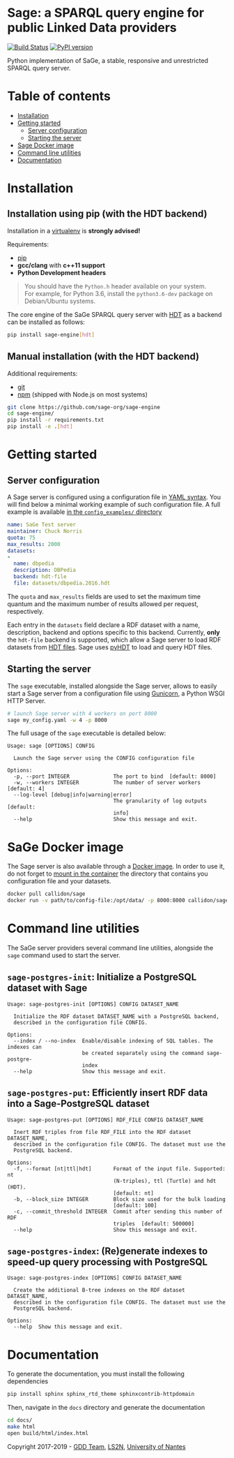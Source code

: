 # Sage: a SPARQL query engine for public Linked Data providers
[![Build Status](https://travis-ci.com/sage-org/sage-engine.svg?branch=master)](https://travis-ci.com/sage-org/sage-engine) [![PyPI version](https://badge.fury.io/py/sage-engine.svg)](https://badge.fury.io/py/sage-engine)

Python implementation of SaGe, a stable, responsive and unrestricted SPARQL query server.

# Table of contents

* [Installation](#installation)
* [Getting started](#getting-started)
  * [Server configuration](#server-configuration)
  * [Starting the server](#starting-the-server)
* [Sage Docker image](#sage-docker-image)
* [Command line utilities](#command-line-utilities)
* [Documentation](#documentation)

# Installation

## Installation using pip (with the HDT backend)

Installation in a [virtualenv](https://virtualenv.pypa.io/en/stable/) is **strongly advised!**

Requirements:
* [pip](https://pip.pypa.io/en/stable/)
* **gcc/clang** with **c++11 support**
* **Python Development headers**
> You should have the `Python.h` header available on your system.   
> For example, for Python 3.6, install the `python3.6-dev` package on Debian/Ubuntu systems.

The core engine of the SaGe SPARQL query server with [HDT](http://www.rdfhdt.org/) as a backend can be installed as follows:
```bash
pip install sage-engine[hdt]
```

## Manual installation (with the HDT backend)

Additional requirements:
* [git](https://git-scm.com/)
* [npm](https://nodejs.org/en/) (shipped with Node.js on most systems)

```bash
git clone https://github.com/sage-org/sage-engine
cd sage-engine/
pip install -r requirements.txt
pip install -e .[hdt]
```

# Getting started

## Server configuration

A Sage server is configured using a configuration file in [YAML syntax](http://yaml.org/).
You will find below a minimal working example of such configuration file.
A full example is available [in the `config_examples/` directory](https://github.com/sage-org/sage-engine/blob/master/config_examples/example.yaml)

```yaml
name: SaGe Test server
maintainer: Chuck Norris
quota: 75
max_results: 2000
datasets:
-
  name: dbpedia
  description: DBPedia
  backend: hdt-file
  file: datasets/dbpedia.2016.hdt
```

The `quota` and `max_results` fields are used to set the maximum time quantum and the maximum number of results
allowed per request, respectively.

Each entry in the `datasets` field declare a RDF dataset with a name, description, backend and options specific to this backend.
Currently, **only** the `hdt-file` backend is supported, which allow a Sage server to load RDF datasets from [HDT files](http://www.rdfhdt.org/). Sage uses [pyHDT](https://github.com/Callidon/pyHDT) to load and query HDT files.

## Starting the server

The `sage` executable, installed alongside the Sage server, allows to easily start a Sage server from a configuration file using [Gunicorn](http://gunicorn.org/), a Python WSGI HTTP Server.

```bash
# launch Sage server with 4 workers on port 8000
sage my_config.yaml -w 4 -p 8000
```

The full usage of the `sage` executable is detailed below:
```
Usage: sage [OPTIONS] CONFIG

  Launch the Sage server using the CONFIG configuration file

Options:
  -p, --port INTEGER              The port to bind  [default: 8000]
  -w, --workers INTEGER           The number of server workers  [default: 4]
  --log-level [debug|info|warning|error]
                                  The granularity of log outputs  [default:
                                  info]
  --help                          Show this message and exit.
```

# SaGe Docker image

The Sage server is also available through a [Docker image](https://hub.docker.com/r/callidon/sage/).
In order to use it, do not forget to [mount in the container](https://docs.docker.com/storage/volumes/) the directory that contains you configuration file and your datasets.

```bash
docker pull callidon/sage
docker run -v path/to/config-file:/opt/data/ -p 8000:8000 callidon/sage sage /opt/data/config.yaml -w 4 -p 8000
```

# Command line utilities

The SaGe server providers several command line utilities, alongside the `sage` command used to start the server.

## `sage-postgres-init`: Initialize a PostgreSQL dataset with Sage
```
Usage: sage-postgres-init [OPTIONS] CONFIG DATASET_NAME

  Initialize the RDF dataset DATASET_NAME with a PostgreSQL backend,
  described in the configuration file CONFIG.

Options:
  --index / --no-index  Enable/disable indexing of SQL tables. The indexes can
                        be created separately using the command sage-postgre-
                        index
  --help                Show this message and exit.
```

## `sage-postgres-put`: Efficiently insert RDF data into a Sage-PostgreSQL dataset
```
Usage: sage-postgres-put [OPTIONS] RDF_FILE CONFIG DATASET_NAME

  Inert RDF triples from file RDF_FILE into the RDF dataset DATASET_NAME,
  described in the configuration file CONFIG. The dataset must use the
  PostgreSQL backend.

Options:
  -f, --format [nt|ttl|hdt]       Format of the input file. Supported: nt
                                  (N-triples), ttl (Turtle) and hdt (HDT).
                                  [default: nt]
  -b, --block_size INTEGER        Block size used for the bulk loading
                                  [default: 100]
  -c, --commit_threshold INTEGER  Commit after sending this number of RDF
                                  triples  [default: 500000]
  --help                          Show this message and exit.
```

## `sage-postgres-index`: (Re)generate indexes to speed-up query processing with PostgreSQL
```
Usage: sage-postgres-index [OPTIONS] CONFIG DATASET_NAME

  Create the additional B-tree indexes on the RDF dataset DATASET_NAME,
  described in the configuration file CONFIG. The dataset must use the
  PostgreSQL backend.

Options:
  --help  Show this message and exit.
```

# Documentation

To generate the documentation, you must install the following dependencies

```bash
pip install sphinx sphinx_rtd_theme sphinxcontrib-httpdomain
```

Then, navigate in the `docs` directory and generate the documentation

```bash
cd docs/
make html
open build/html/index.html
```

Copyright 2017-2019 - [GDD Team](https://sites.google.com/site/gddlina/), [LS2N](https://www.ls2n.fr/?lang=en), [University of Nantes](http://www.univ-nantes.fr/)
